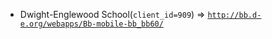  - Dwight-Englewood School(`client_id=909`) => [`http://bb.d-e.org/webapps/Bb-mobile-bb_bb60/`](http://bb.d-e.org/webapps/Bb-mobile-bb_bb60/)
